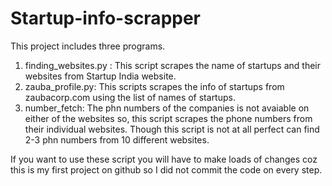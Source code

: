 # Startup-info-scrapper

This project includes three programs.
1) finding_websites.py :  This script scrapes the name of startups and their websites from Startup India website.
2) zauba_profile.py: This scripts scrapes the info of startups from zaubacorp.com using the list of names of startups.
3) number_fetch: The phn numbers of the companies is not avaiable on either of the websites so, this script scrapes the phone numbers from their individual websites. Though this script is not at all perfect can find 2-3 phn numbers from 10 different websites.

If you want to use these script you will have to make loads of changes coz this is my first project on github so I did not commit the code on every step.
